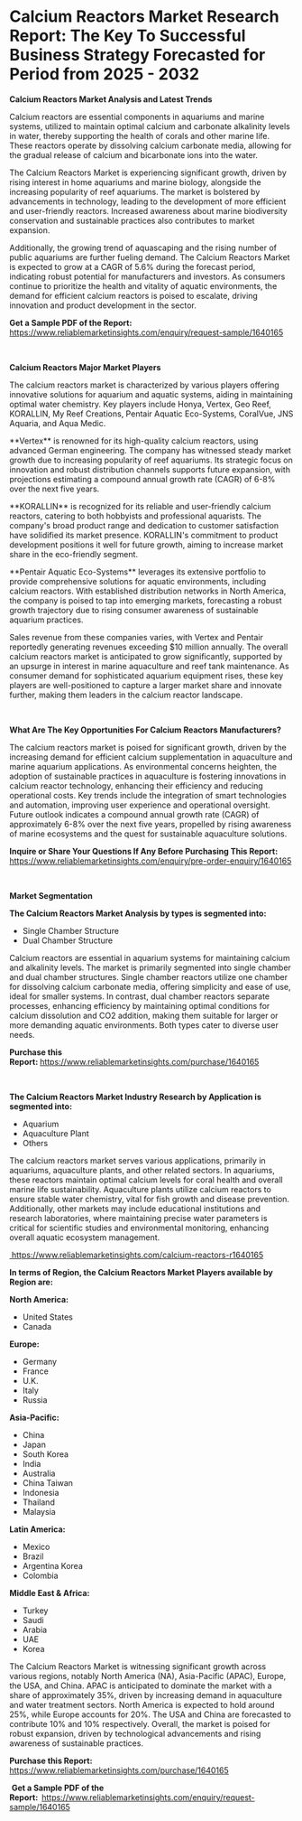 <p><h1>Calcium Reactors Market Research Report: The Key To Successful Business Strategy Forecasted for Period from 2025 - 2032</h1></p><p><strong>Calcium Reactors Market Analysis and Latest Trends</strong></p>
<p><p>Calcium reactors are essential components in aquariums and marine systems, utilized to maintain optimal calcium and carbonate alkalinity levels in water, thereby supporting the health of corals and other marine life. These reactors operate by dissolving calcium carbonate media, allowing for the gradual release of calcium and bicarbonate ions into the water.</p><p>The Calcium Reactors Market is experiencing significant growth, driven by rising interest in home aquariums and marine biology, alongside the increasing popularity of reef aquariums. The market is bolstered by advancements in technology, leading to the development of more efficient and user-friendly reactors. Increased awareness about marine biodiversity conservation and sustainable practices also contributes to market expansion. </p><p>Additionally, the growing trend of aquascaping and the rising number of public aquariums are further fueling demand. The Calcium Reactors Market is expected to grow at a CAGR of 5.6% during the forecast period, indicating robust potential for manufacturers and investors. As consumers continue to prioritize the health and vitality of aquatic environments, the demand for efficient calcium reactors is poised to escalate, driving innovation and product development in the sector.</p></p>
<p><strong>Get a Sample PDF of the Report:&nbsp;</strong> <a href="https://www.reliablemarketinsights.com/enquiry/request-sample/1640165?utm_campaign=2111&utm_medium=2&utm_source=Github&utm_content=ia&utm_term=16042025&utm_id=calcium-reactors">https://www.reliablemarketinsights.com/enquiry/request-sample/1640165</a></p>
<p>&nbsp;</p>
<p><strong>Calcium Reactors Major Market Players</strong></p>
<p><p>The calcium reactors market is characterized by various players offering innovative solutions for aquarium and aquatic systems, aiding in maintaining optimal water chemistry. Key players include Honya, Vertex, Geo Reef, KORALLIN, My Reef Creations, Pentair Aquatic Eco-Systems, CoralVue, JNS Aquaria, and Aqua Medic.</p><p>**Vertex** is renowned for its high-quality calcium reactors, using advanced German engineering. The company has witnessed steady market growth due to increasing popularity of reef aquariums. Its strategic focus on innovation and robust distribution channels supports future expansion, with projections estimating a compound annual growth rate (CAGR) of 6-8% over the next five years.</p><p>**KORALLIN** is recognized for its reliable and user-friendly calcium reactors, catering to both hobbyists and professional aquarists. The company's broad product range and dedication to customer satisfaction have solidified its market presence. KORALLIN's commitment to product development positions it well for future growth, aiming to increase market share in the eco-friendly segment.</p><p>**Pentair Aquatic Eco-Systems** leverages its extensive portfolio to provide comprehensive solutions for aquatic environments, including calcium reactors. With established distribution networks in North America, the company is poised to tap into emerging markets, forecasting a robust growth trajectory due to rising consumer awareness of sustainable aquarium practices.</p><p>Sales revenue from these companies varies, with Vertex and Pentair reportedly generating revenues exceeding $10 million annually. The overall calcium reactors market is anticipated to grow significantly, supported by an upsurge in interest in marine aquaculture and reef tank maintenance. As consumer demand for sophisticated aquarium equipment rises, these key players are well-positioned to capture a larger market share and innovate further, making them leaders in the calcium reactor landscape.</p></p>
<p>&nbsp;</p>
<p><strong>What Are The Key Opportunities For Calcium Reactors Manufacturers?</strong></p>
<p><p>The calcium reactors market is poised for significant growth, driven by the increasing demand for efficient calcium supplementation in aquaculture and marine aquarium applications. As environmental concerns heighten, the adoption of sustainable practices in aquaculture is fostering innovations in calcium reactor technology, enhancing their efficiency and reducing operational costs. Key trends include the integration of smart technologies and automation, improving user experience and operational oversight. Future outlook indicates a compound annual growth rate (CAGR) of approximately 6-8% over the next five years, propelled by rising awareness of marine ecosystems and the quest for sustainable aquaculture solutions.</p></p>
<p><strong>Inquire or Share Your Questions If Any Before Purchasing This Report:</strong> <a href="https://www.reliablemarketinsights.com/enquiry/pre-order-enquiry/1640165?utm_campaign=2111&utm_medium=2&utm_source=Github&utm_content=ia&utm_term=16042025&utm_id=calcium-reactors">https://www.reliablemarketinsights.com/enquiry/pre-order-enquiry/1640165</a></p>
<p>&nbsp;</p>
<p><strong>Market Segmentation</strong></p>
<p><strong>The Calcium Reactors Market Analysis by types is segmented into:</strong></p>
<p><ul><li>Single Chamber Structure</li><li>Dual Chamber Structure</li></ul></p>
<p><p>Calcium reactors are essential in aquarium systems for maintaining calcium and alkalinity levels. The market is primarily segmented into single chamber and dual chamber structures. Single chamber reactors utilize one chamber for dissolving calcium carbonate media, offering simplicity and ease of use, ideal for smaller systems. In contrast, dual chamber reactors separate processes, enhancing efficiency by maintaining optimal conditions for calcium dissolution and CO2 addition, making them suitable for larger or more demanding aquatic environments. Both types cater to diverse user needs.</p></p>
<p><strong>Purchase this Report:&nbsp;</strong><a href="https://www.reliablemarketinsights.com/purchase/1640165?utm_campaign=2111&utm_medium=2&utm_source=Github&utm_content=ia&utm_term=16042025&utm_id=calcium-reactors">https://www.reliablemarketinsights.com/purchase/1640165</a></p>
<p>&nbsp;</p>
<p><strong>The Calcium Reactors Market Industry Research by Application is segmented into:</strong></p>
<p><ul><li>Aquarium</li><li>Aquaculture Plant</li><li>Others</li></ul></p>
<p><p>The calcium reactors market serves various applications, primarily in aquariums, aquaculture plants, and other related sectors. In aquariums, these reactors maintain optimal calcium levels for coral health and overall marine life sustainability. Aquaculture plants utilize calcium reactors to ensure stable water chemistry, vital for fish growth and disease prevention. Additionally, other markets may include educational institutions and research laboratories, where maintaining precise water parameters is critical for scientific studies and environmental monitoring, enhancing overall aquatic ecosystem management.</p></p>
<p><a href="https://www.reliablemarketinsights.com/calcium-reactors-r1640165?utm_campaign=2111&utm_medium=2&utm_source=Github&utm_content=ia&utm_term=16042025&utm_id=calcium-reactors">&nbsp;https://www.reliablemarketinsights.com/calcium-reactors-r1640165</a></p>
<p><strong>In terms of Region, the Calcium Reactors Market Players available by Region are:</strong></p>
<p>
    <p> <strong> North America: </strong>
        <ul>
            <li>United States</li>
            <li>Canada</li>
        </ul>
        </p> 
    <p> <strong> Europe: </strong>
        <ul>
            <li>Germany</li>
            <li>France</li>
            <li>U.K.</li>
            <li>Italy</li>
            <li>Russia</li>
        </ul>
        </p> 
    <p> <strong> Asia-Pacific: </strong>
        <ul>
            <li>China</li>
            <li>Japan</li>
            <li>South Korea</li>
            <li>India</li>
            <li>Australia</li>
            <li>China Taiwan</li>
            <li>Indonesia</li>
            <li>Thailand</li>
            <li>Malaysia</li>
        </ul>
        </p> 
    <p> <strong> Latin America: </strong>
        <ul>
            <li>Mexico</li>
            <li>Brazil</li>
            <li>Argentina Korea</li>
            <li>Colombia</li>
        </ul>
        </p> 
    <p> <strong> Middle East & Africa: </strong>
        <ul>
            <li>Turkey</li>
            <li>Saudi</li>
            <li>Arabia</li>
            <li>UAE</li>
            <li>Korea</li>
        </ul>
    </p>
    </p>
<p><p>The Calcium Reactors Market is witnessing significant growth across various regions, notably North America (NA), Asia-Pacific (APAC), Europe, the USA, and China. APAC is anticipated to dominate the market with a share of approximately 35%, driven by increasing demand in aquaculture and water treatment sectors. North America is expected to hold around 25%, while Europe accounts for 20%. The USA and China are forecasted to contribute 10% and 10% respectively. Overall, the market is poised for robust expansion, driven by technological advancements and rising awareness of sustainable practices.</p></p>
<p><strong>Purchase this Report: </strong><a href="https://www.reliablemarketinsights.com/purchase/1640165?utm_campaign=2111&utm_medium=2&utm_source=Github&utm_content=ia&utm_term=16042025&utm_id=calcium-reactors">https://www.reliablemarketinsights.com/purchase/1640165</a></p>
<p>&nbsp;<strong>Get a Sample PDF of the Report:&nbsp;&nbsp;</strong><a href="https://www.reliablemarketinsights.com/enquiry/request-sample/1640165?utm_campaign=2111&utm_medium=2&utm_source=Github&utm_content=ia&utm_term=16042025&utm_id=calcium-reactors">https://www.reliablemarketinsights.com/enquiry/request-sample/1640165</a></p>
<p><strong></strong></p>
<p><p></p><p></p><p></p></p>